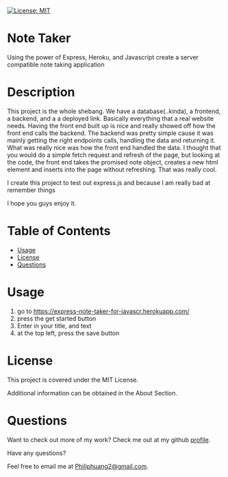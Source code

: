[![License: MIT](https://img.shields.io/badge/License-MIT-yellow.svg)](https://opensource.org/licenses/MIT)

# Note Taker
Using the power of Express, Heroku, and Javascript create a server compatible note taking application

# Description

This project is the whole shebang.  We have a database(..kinda), a frontend, a backend, and a a deployed link. Basically everything that a real website needs.  Having the front end built up is nice and really showed off how the front end calls the backend.  The backend was pretty simple cause it was mainly getting the right endpoints calls, handling the data and returning it.  What was really nice was how the front end handled the data.  I thought that you would do a simple fetch request and refresh of the page, but looking at the code, the front end takes the promised note object, creates a new html element and inserts into the page without refreshing.  That was really cool.

I create this project to test out express.js and because I am really bad at remember things

I hope you guys enjoy it.


# Table of Contents
  
- [Usage](#usage)
- [License](#license)
- [Questions](#questions)

# Usage

1. go to https://express-note-taker-for-javascr.herokuapp.com/
2. press the get started button
3. Enter in your title, and text
4. at the top left, press the save button

# License

This project is covered under the MIT License.

Additional information can be obtained in the About Section.

# Questions
  
Want to check out more of my work?  Check me out at my github [profile](https://github.com/PhilipHuang2).
  
Have any questions?
  
Feel free to email me at Philiphuang2@gmail.com.
